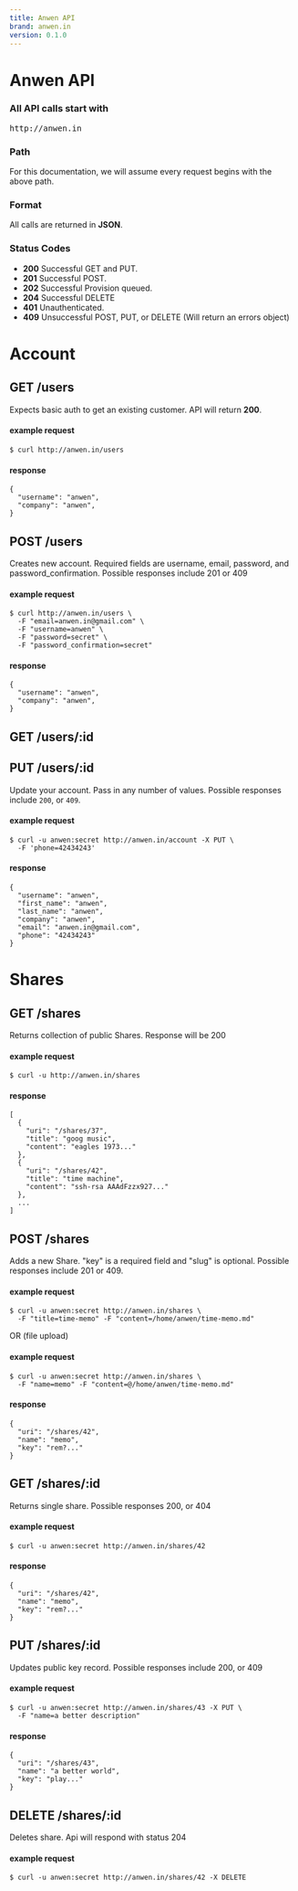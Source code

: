 ```yaml
---
title: Anwen API
brand: anwen.in
version: 0.1.0
---
```


# Anwen API

### All API calls start with

<pre class="base">
http://anwen.in
</pre>

### Path

For this documentation, we will assume every request begins with the above path.

### Format

All calls are returned in **JSON**.

### Status Codes

- **200** Successful GET and PUT.
- **201** Successful POST.
- **202** Successful Provision queued.
- **204** Successful DELETE
- **401** Unauthenticated.
- **409** Unsuccessful POST, PUT, or DELETE (Will return an errors object)



# Account

## GET /users

Expects basic auth to get an existing customer. API will return **200**.

#### example request

    $ curl http://anwen.in/users

#### response

    {
      "username": "anwen",
      "company": "anwen",
    }


## POST /users

Creates new account. Required fields are username, email, password, and password_confirmation. Possible responses include 201 or 409

#### example request

    $ curl http://anwen.in/users \
      -F "email=anwen.in@gmail.com" \
      -F "username=anwen" \
      -F "password=secret" \
      -F "password_confirmation=secret"

#### response

    {
      "username": "anwen",
      "company": "anwen",
    }


## GET /users/:id


## PUT /users/:id

Update your account. Pass in any number of values. Possible responses include
`200`, or `409`.

#### example request

    $ curl -u anwen:secret http://anwen.in/account -X PUT \
      -F 'phone=42434243'

#### response

    {
      "username": "anwen",
      "first_name": "anwen",
      "last_name": "anwen",
      "company": "anwen",
      "email": "anwen.in@gmail.com",
      "phone": "42434243"
    }



# Shares

## GET /shares

Returns collection of public Shares. Response will be 200

#### example request

    $ curl -u http://anwen.in/shares

#### response

    [
      {
        "uri": "/shares/37",
        "title": "goog music",
        "content": "eagles 1973..."
      },
      {
        "uri": "/shares/42",
        "title": "time machine",
        "content": "ssh-rsa AAAdFzzx927..."
      },
      ...
    ]


## POST /shares

Adds a new Share. "key" is a required field and "slug" is optional. Possible responses include 201 or 409.

#### example request

    $ curl -u anwen:secret http://anwen.in/shares \
      -F "title=time-memo" -F "content=/home/anwen/time-memo.md"

OR (file upload)

#### example request

    $ curl -u anwen:secret http://anwen.in/shares \
      -F "name=memo" -F "content=@/home/anwen/time-memo.md"

#### response

    {
      "uri": "/shares/42",
      "name": "memo",
      "key": "rem?..."
    }


## GET /shares/:id

Returns single share. Possible responses 200, or 404

#### example request

    $ curl -u anwen:secret http://anwen.in/shares/42

#### response

    {
      "uri": "/shares/42",
      "name": "memo",
      "key": "rem?..."
    }


## PUT /shares/:id

Updates public key record. Possible responses include 200, or 409

#### example request

    $ curl -u anwen:secret http://anwen.in/shares/43 -X PUT \
      -F "name=a better description"

#### response

    {
      "uri": "/shares/43",
      "name": "a better world",
      "key": "play..."
    }


## DELETE /shares/:id

Deletes share. Api will respond with status 204

#### example request

    $ curl -u anwen:secret http://anwen.in/shares/42 -X DELETE

